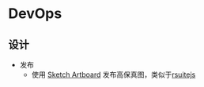 # DevOps

## 设计

- 发布
    - 使用 [Sketch Artboard](https://www.sketchapp.com/docs/grouping/artboards/) 发布高保真图，类似于[rsuitejs](
https://rsuitejs.com/design/index.html#artboard64)
